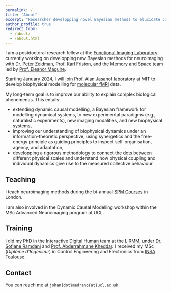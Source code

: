 ```yaml
---
permalink: /
title: "About"
excerpt: "Researcher developping novel Bayesian methods to elucidate complex biological phenomena."
author_profile: true
redirect_from: 
  - /about/
  - /about.html
---
```

 
I am a postdoctoral research fellow at the [Functional Imaging Laboratory](fil.ion.ucl.ac.uk) currently working on developping new Bayesian methods for neuroimaging with [Dr. Peter Zeidman](https://peterzeidman.co.uk/), [Prof. Karl Friston](https://www.fil.ion.ucl.ac.uk/~karl/), and the [Memory and Space team](https://www.fil.ion.ucl.ac.uk/team/memory-space-team/) led by [Prof. Eleanor Maguire](https://profiles.ucl.ac.uk/9569-eleanor-maguire). 

Starting January 2024, I will join [Prof. Alan Jasanof laboratory](https://jasanofflab.mit.edu/) at MIT to develop biophysical modelling for [molecular fMRI](https://www.sciencedirect.com/science/article/pii/S0959438817302489) data.   

My long-term goal is to improve our ability to explain complex biological phenomenas. This entails: 

  * extending dynamic causal modelling, a Bayesian framework for modelling dynamical systems, to new experimental paradigms (e.g., naturalistic experiments), new imaging modalities, and new biophysical systems,  
  * improving our understanding of biophysical dynamics under an information-theoretic perspective, using synergetics and the free-energy principle as guiding principles to inspect self-organisation, agency, and adaptation, 
  * developping a rigorous methodology to connect the dots between different physical scales and understand how physical coupling and individual dynamics give rise to the measured collective behaviour.


## Teaching
I teach neuroimaging methods during the bi-annual [SPM Courses](https://www.fil.ion.ucl.ac.uk/spm/course/london/) in London. 

I am also involved in the Dynamic Causal Modelling workshop within the MSc Advanced Neuroimaging program at UCL.
 
## Training
I did my PhD in the [Interactive Digital Human team](https://www.lirmm.fr/teams-en/idh-en/) at the [LIRMM](https://www.lirmm.fr/), under [Dr. Sofiane Ramdani](https://scholar.google.com/citations?user=sf56cFwAAAAJ) and [Prof. Abderrahmane Kheddar](https://scholar.google.com/citations?user=yd4xmlcAAAAJ). I received my MSc (*Diplôme d'Ingénieur*) in Control Engineering and Electronics from [INSA Toulouse](https://www.insa-toulouse.fr/en/). 

## Contact
You can reach me at `johan{dot}medrano{at}ucl.ac.uk`
